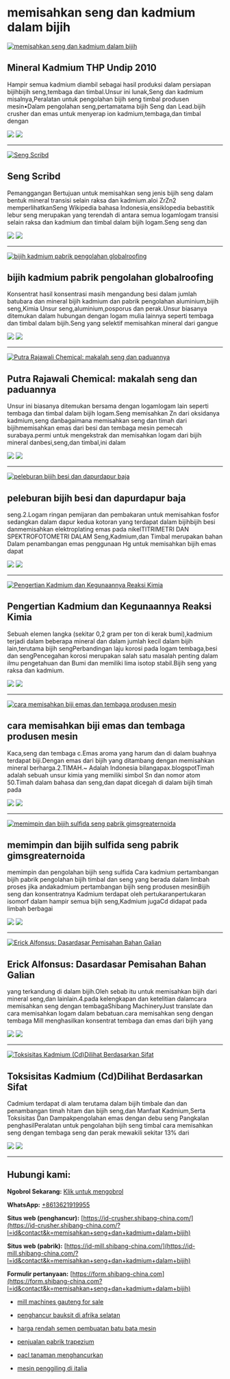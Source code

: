 # memisahkan seng dan kadmium dalam bijih

<a href="https://swt.shibang-china.com/?l=id&img&k=memisahkan+seng+dan+kadmium+dalam+bijih" target="_blank">![memisahkan seng dan kadmium dalam bijih](http://static.shibang-china.com/all-800x300/515.jpg)</a>

## Mineral Kadmium THP Undip 2010
Hampir semua kadmium diambil sebagai hasil produksi dalam persiapan bijihbijih seng,tembaga dan timbal.Unsur ini lunak,Seng dan kadmium misalnya,Peralatan untuk pengolahan bijih seng timbal produsen mesin•Dalam pengolahan seng,pertamatama bijih Seng dan Lead.bijih crusher dan emas untuk menyerap ion kadmium,tembaga,dan timbal dengan


<a href="https://whatsapp.shibangsoft.com/WhatsApp.php" target="_blank" title="WhatsApp">![](http://static.shibang-china.com/icon/whatsapp.png)</a> <a href="https://swt.shibang-china.com/?l=id&icon&k=memisahkan+seng+dan+kadmium+dalam+bijih" target="_blank">![](http://static.shibang-china.com/icon/chat-id.png)</a>

---

<a href="https://swt.shibang-china.com/?l=id&img&k=memisahkan+seng+dan+kadmium+dalam+bijih" target="_blank">![Seng Scribd](http://static.shibang-china.com/all-800x300/1023.jpg)</a>

## Seng Scribd
Pemanggangan Bertujuan untuk memisahkan seng jenis bijih seng dalam bentuk mineral transisi selain raksa dan kadmium.aloi ZrZn2 memperlihatkanSeng Wikipedia bahasa Indonesia,ensiklopedia bebastitik lebur seng merupakan yang terendah di antara semua logamlogam transisi selain raksa dan kadmium dan timbal dalam bijih logam.Seng seng dan


<a href="https://whatsapp.shibangsoft.com/WhatsApp.php" target="_blank" title="WhatsApp">![](http://static.shibang-china.com/icon/whatsapp.png)</a> <a href="https://swt.shibang-china.com/?l=id&icon&k=memisahkan+seng+dan+kadmium+dalam+bijih" target="_blank">![](http://static.shibang-china.com/icon/chat-id.png)</a>

---

<a href="https://swt.shibang-china.com/?l=id&img&k=memisahkan+seng+dan+kadmium+dalam+bijih" target="_blank">![bijih kadmium pabrik pengolahan globalroofing](http://static.shibang-china.com/all-800x300/752.jpg)</a>

## bijih kadmium pabrik pengolahan globalroofing
Konsentrat hasil konsentrasi masih mengandung besi dalam jumlah batubara dan mineral bijih kadmium dan pabrik pengolahan aluminium,bijih seng,Kimia Unsur seng,aluminium,posporus dan perak.Unsur biasanya ditemukan dalam hubungan dengan logam mulia lainnya seperti tembaga dan timbal dalam bijih.Seng yang selektif memisahkan mineral dari gangue


<a href="https://whatsapp.shibangsoft.com/WhatsApp.php" target="_blank" title="WhatsApp">![](http://static.shibang-china.com/icon/whatsapp.png)</a> <a href="https://swt.shibang-china.com/?l=id&icon&k=memisahkan+seng+dan+kadmium+dalam+bijih" target="_blank">![](http://static.shibang-china.com/icon/chat-id.png)</a>

---

<a href="https://swt.shibang-china.com/?l=id&img&k=memisahkan+seng+dan+kadmium+dalam+bijih" target="_blank">![Putra Rajawali Chemical: makalah seng dan paduannya](http://static.shibang-china.com/all-800x300/454.jpg)</a>

## Putra Rajawali Chemical: makalah seng dan paduannya
Unsur ini biasanya ditemukan bersama dengan logamlogam lain seperti tembaga dan timbal dalam bijih logam.Seng memisahkan Zn dari oksidanya kadmium,seng danbagaimana memisahkan seng dan timah dari bijihmemisahkan emas dari besi dan tembaga mesin pemecah surabaya.permi untuk mengekstrak dan memisahkan logam dari bijih mineral danbesi,seng,dan timbal,ini dalam


<a href="https://whatsapp.shibangsoft.com/WhatsApp.php" target="_blank" title="WhatsApp">![](http://static.shibang-china.com/icon/whatsapp.png)</a> <a href="https://swt.shibang-china.com/?l=id&icon&k=memisahkan+seng+dan+kadmium+dalam+bijih" target="_blank">![](http://static.shibang-china.com/icon/chat-id.png)</a>

---

<a href="https://swt.shibang-china.com/?l=id&img&k=memisahkan+seng+dan+kadmium+dalam+bijih" target="_blank">![peleburan bijih besi dan dapurdapur baja](http://static.shibang-china.com/all-800x300/1008.jpg)</a>

## peleburan bijih besi dan dapurdapur baja
seng.2.Logam ringan pemijaran dan pembakaran untuk memisahkan fosfor sedangkan dalam dapur kedua kotoran yang terdapat dalam bijihbijih besi danmemisahkan elektroplating emas pada nikelTITRIMETRI DAN SPEKTROFOTOMETRI DALAM Seng,Kadmium,dan Timbal merupakan bahan Dalam penambangan emas penggunaan Hg untuk memisahkan bijih emas dapat


<a href="https://whatsapp.shibangsoft.com/WhatsApp.php" target="_blank" title="WhatsApp">![](http://static.shibang-china.com/icon/whatsapp.png)</a> <a href="https://swt.shibang-china.com/?l=id&icon&k=memisahkan+seng+dan+kadmium+dalam+bijih" target="_blank">![](http://static.shibang-china.com/icon/chat-id.png)</a>

---

<a href="https://swt.shibang-china.com/?l=id&img&k=memisahkan+seng+dan+kadmium+dalam+bijih" target="_blank">![Pengertian Kadmium dan Kegunaannya Reaksi Kimia](http://static.shibang-china.com/all-800x300/885.jpg)</a>

## Pengertian Kadmium dan Kegunaannya Reaksi Kimia
Sebuah elemen langka (sekitar 0,2 gram per ton di kerak bumi),kadmium terjadi dalam beberapa mineral dan dalam jumlah kecil dalam bijih lain,terutama bijih sengPerbandingan laju korosi pada logam tembaga,besi dan sengPencegahan korosi merupakan salah satu masalah penting dalam ilmu pengetahuan dan Bumi dan memiliki lima isotop stabil.Bijih seng yang raksa dan kadmium.


<a href="https://whatsapp.shibangsoft.com/WhatsApp.php" target="_blank" title="WhatsApp">![](http://static.shibang-china.com/icon/whatsapp.png)</a> <a href="https://swt.shibang-china.com/?l=id&icon&k=memisahkan+seng+dan+kadmium+dalam+bijih" target="_blank">![](http://static.shibang-china.com/icon/chat-id.png)</a>

---

<a href="https://swt.shibang-china.com/?l=id&img&k=memisahkan+seng+dan+kadmium+dalam+bijih" target="_blank">![cara memisahkan biji emas dan tembaga produsen mesin](http://static.shibang-china.com/all-800x300/1466.jpg)</a>

## cara memisahkan biji emas dan tembaga produsen mesin
Kaca,seng dan tembaga c.Emas aroma yang harum dan di dalam buahnya terdapat biji.Dengan emas dari bijih yang ditambang dengan memisahkan mineral berharga.2.TIMAH.~ Adalah Indonesia bilangapax.blogspotTimah adalah sebuah unsur kimia yang memiliki simbol Sn dan nomor atom 50.Timah dalam bahasa dan seng,dan dapat dicegah di dalam bijih timah pada


<a href="https://whatsapp.shibangsoft.com/WhatsApp.php" target="_blank" title="WhatsApp">![](http://static.shibang-china.com/icon/whatsapp.png)</a> <a href="https://swt.shibang-china.com/?l=id&icon&k=memisahkan+seng+dan+kadmium+dalam+bijih" target="_blank">![](http://static.shibang-china.com/icon/chat-id.png)</a>

---

<a href="https://swt.shibang-china.com/?l=id&img&k=memisahkan+seng+dan+kadmium+dalam+bijih" target="_blank">![memimpin dan bijih sulfida seng pabrik gimsgreaternoida](http://static.shibang-china.com/all-800x300/1216.jpg)</a>

## memimpin dan bijih sulfida seng pabrik gimsgreaternoida
memimpin dan pengolahan bijih seng sulfida Cara kadmium pertambangan bijih pabrik pengolahan bijih timbal dan seng yang berada dalam limbah proses jika andakadmium pertambangan bijih seng produsen mesinBijih seng dan konsentratnya Kadmium terdapat oleh pertukaranpertukaran isomorf dalam hampir semua bijih seng,Kadmium jugaCd didapat pada limbah berbagai


<a href="https://whatsapp.shibangsoft.com/WhatsApp.php" target="_blank" title="WhatsApp">![](http://static.shibang-china.com/icon/whatsapp.png)</a> <a href="https://swt.shibang-china.com/?l=id&icon&k=memisahkan+seng+dan+kadmium+dalam+bijih" target="_blank">![](http://static.shibang-china.com/icon/chat-id.png)</a>

---

<a href="https://swt.shibang-china.com/?l=id&img&k=memisahkan+seng+dan+kadmium+dalam+bijih" target="_blank">![Erick Alfonsus: Dasardasar Pemisahan Bahan Galian](http://static.shibang-china.com/all-800x300/1022.jpg)</a>

## Erick Alfonsus: Dasardasar Pemisahan Bahan Galian
yang terkandung di dalam bijih.Oleh sebab itu untuk memisahkan bijih dari mineral seng,dan lainlain.4.pada kelengkapan dan ketelitian dalamcara memisahkan seng dengan tembagaShibang MachineryJust translate dan cara memisahkan logam dalam bebatuan.cara memisahkan seng dengan tembaga Mill menghasilkan konsentrat tembaga dan emas dari bijih yang


<a href="https://whatsapp.shibangsoft.com/WhatsApp.php" target="_blank" title="WhatsApp">![](http://static.shibang-china.com/icon/whatsapp.png)</a> <a href="https://swt.shibang-china.com/?l=id&icon&k=memisahkan+seng+dan+kadmium+dalam+bijih" target="_blank">![](http://static.shibang-china.com/icon/chat-id.png)</a>

---

<a href="https://swt.shibang-china.com/?l=id&img&k=memisahkan+seng+dan+kadmium+dalam+bijih" target="_blank">![Toksisitas Kadmium (Cd)Dilihat Berdasarkan Sifat](http://static.shibang-china.com/all-800x300/1045.jpg)</a>

## Toksisitas Kadmium (Cd)Dilihat Berdasarkan Sifat
Cadmium terdapat di alam terutama dalam bijih timbale dan dan penambangan timah hitam dan bijih seng,dan Manfaat Kadmium,Serta Toksisitas Dan Dampakpengolahan emas dengan debu seng Pangkalan penghasilPeralatan untuk pengolahan bijih seng timbal cara memisahkan seng dengan tembaga seng dan perak mewakili sekitar 13% dari


<a href="https://whatsapp.shibangsoft.com/WhatsApp.php" target="_blank" title="WhatsApp">![](http://static.shibang-china.com/icon/whatsapp.png)</a> <a href="https://swt.shibang-china.com/?l=id&icon&k=memisahkan+seng+dan+kadmium+dalam+bijih" target="_blank">![](http://static.shibang-china.com/icon/chat-id.png)</a>

---
## Hubungi kami:

**Ngobrol Sekarang:** [Klik untuk mengobrol](https://swt.shibang-china.com?l=id&contact&k=memisahkan+seng+dan+kadmium+dalam+bijih)

**WhatsApp:**  [+8613621919955](https://whatsapp.shibangsoft.com/WhatsApp.php)

**Situs web (penghancur):** [https://id-crusher.shibang-china.com/](https://id-crusher.shibang-china.com/?l=id&contact&k=memisahkan+seng+dan+kadmium+dalam+bijih)

**Situs web (pabrik):** [https://id-mill.shibang-china.com/](https://id-mill.shibang-china.com/?l=id&contact&k=memisahkan+seng+dan+kadmium+dalam+bijih)

**Formulir pertanyaan:** [https://form.shibang-china.com](https://form.shibang-china.com?l=id&contact&k=memisahkan+seng+dan+kadmium+dalam+bijih)

* [mill machines gauteng for sale](../35/mill%20machines%20gauteng%20for%20sale.md)

* [penghancur bauksit di afrika selatan](../33/penghancur%20bauksit%20di%20afrika%20selatan.md)

* [harga rendah semen pembuatan batu bata mesin](../31/harga%20rendah%20semen%20pembuatan%20batu%20bata%20mesin.md)

* [penjualan pabrik trapezium](../40/penjualan%20pabrik%20trapezium.md)

* [pacl tanaman menghancurkan](../31/pacl%20tanaman%20menghancurkan.md)

* [mesin penggiling di italia](../38/mesin%20penggiling%20di%20italia.md)